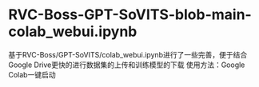 # RVC-Boss-GPT-SoVITS-blob-main-colab_webui.ipynb
基于RVC-Boss/GPT-SoVITS/colab_webui.ipynb进行了一些完善，便于结合Google Drive更快的进行数据集的上传和训练模型的下载
使用方法：Google Colab一键启动
